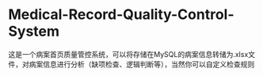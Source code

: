 # Medical-Record-Quality-Control-System
这是一个病案首页质量管控系统，可以将存储在MySQL的病案信息转储为.xlsx文件，对病案信息进行分析（缺项检查、逻辑判断等），当然你可以自定义检查规则
